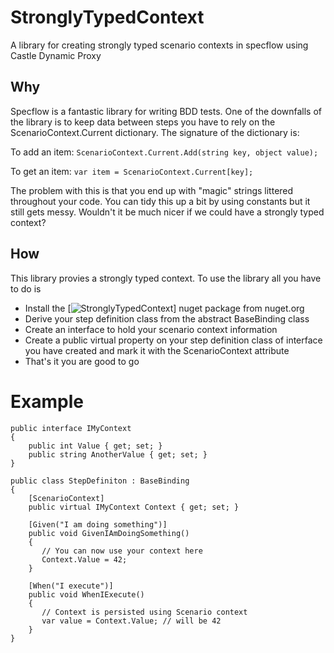 StronglyTypedContext
====================

A library for creating strongly typed scenario contexts in specflow using Castle Dynamic Proxy

## Why

Specflow is a fantastic library for writing BDD tests.  One of the downfalls of the library is to keep data between steps you have to rely on the ScenarioContext.Current dictionary.  The signature of the dictionary is:

To add an item:
    `ScenarioContext.Current.Add(string key, object value);`

To get an item:
    `var item = ScenarioContext.Current[key];`

The problem with this is that you end up with "magic" strings littered throughout your code.  You can tidy this up a bit by using constants but it still gets messy.  Wouldn't it be much nicer if we could have a strongly typed context?

## How

This library provies a strongly typed context.  To use the library all you have to do is
* Install the [![StronglyTypedContext](https://www.nuget.org/packages/StronglyTypedContext)] nuget package from nuget.org
* Derive your step definition class from the abstract BaseBinding class
* Create an interface to hold your scenario context information
* Create a public virtual property on your step definition class of interface you have created and mark it with the ScenarioContext attribute
* That's it you are good to go

Example
=======

    public interface IMyContext
    {
        public int Value { get; set; }
        public string AnotherValue { get; set; }
    }

    public class StepDefiniton : BaseBinding
    {
        [ScenarioContext]
        public virtual IMyContext Context { get; set; }

        [Given("I am doing something")]
        public void GivenIAmDoingSomething()
        {
           // You can now use your context here
           Context.Value = 42;
        }
    
        [When("I execute")]
        public void WhenIExecute()
        {
           // Context is persisted using Scenario context
           var value = Context.Value; // will be 42
        }
    }


